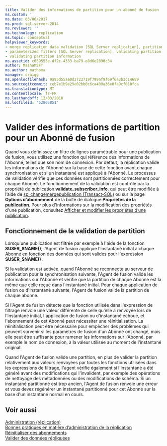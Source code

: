 ```yaml
---
title: Valider des informations de partition pour un abonné de fusion | Microsoft Docs
ms.custom: ''
ms.date: 03/06/2017
ms.prod: sql-server-2014
ms.reviewer: ''
ms.technology: replication
ms.topic: conceptual
helpviewer_keywords:
- merge replication data validation [SQL Server replication], partitions
- parameterized filters [SQL Server replication], validating partition information
- validating partition information
ms.assetid: c059553e-df2c-4333-ba79-e8d6e2890c34
author: MashaMSFT
ms.author: mathoma
manager: craigg
ms.openlocfilehash: 9a95d55aa0d2722719f799af9f69f6a3b3c14689
ms.sourcegitcommit: ceb7e1b9e29e02bb0c6ca400a36e0fa9cf010fca
ms.translationtype: MT
ms.contentlocale: fr-FR
ms.lasthandoff: 12/03/2018
ms.locfileid: "52805851"
---
```

# <a name="validate-partition-information-for-a-merge-subscriber"></a>Valider des informations de partition pour un Abonné de fusion
  Quand vous définissez un filtre de lignes paramétrable pour une publication de fusion, vous utilisez une fonction qui référence des informations de l'Abonné, telles que son nom de connexion. Par défaut, la réplication valide les informations de l'Abonné sur la base de cette fonction avant chaque synchronisation et si un instantané est appliqué à l'Abonné. Le processus de validation vérifie que ces données sont partitionnées correctement pour chaque Abonné. Le fonctionnement de la validation est contrôlé par la propriété de publication **validate_subscriber_info**, qui peut être modifiée à l’aide de [sp_changemergepublication &#40;Transact-SQL&#41;](/sql/relational-databases/system-stored-procedures/sp-changemergepublication-transact-sql) ou sur la page **Options d’abonnement** de la boîte de dialogue **Propriétés de la publication**. Pour plus d'informations sur la modification des propriétés d'une publication, consultez [Afficher et modifier les propriétés d’une publication](publish/view-and-modify-publication-properties.md).  
  
## <a name="how-partition-validation-works"></a>Fonctionnement de la validation de partition  
 Lorsqu'une publication est filtrée par exemple à l'aide de la fonction **SUSER_SNAME()**, l'Agent de fusion applique l'instantané initial à chaque Abonné en fonction des données qui sont valides pour l'expression **SUSER_SNAME()** .  
  
 Si la validation est activée, quand l'Abonné se reconnecte au serveur de publication pour la synchronisation suivante, l'Agent de fusion valide les informations sur l'Abonné et vérifie que la partition de chaque Abonné est la même que celle reçue dans l'instantané initial. Pour chaque application de fusion ou d'instantané suivante, l'Agent de fusion valide la partition de chaque abonné.  
  
 Si l'Agent de fusion détecte que la fonction utilisée dans l'expression de filtrage renvoie une valeur différente de celle qu'elle a renvoyée lors de l'instantané initial, l'application de fusion ou d'instantané échoue, et l'abonnement de cet Abonné peut nécessiter une réinitialisation. La réinitialisation peut être nécessaire pour empêcher des problèmes qui peuvent survenir si les paramètres de fusion d'un Abonné ont changé, mais elle peut être suffisante pour ramener les informations sur l'Abonné, par exemple le nom de connexion, à la valeur utilisée au moment de l'instantané original.  
  
 Quand l'Agent de fusion valide une partition, en plus de valider la partition relativement aux valeurs renvoyées par toutes les fonctions utilisées dans les expressions de filtrage, l'agent vérifie également si l'instantané a été généré avant des modifications qui l'invalident, par exemple des opérations de nettoyage des métadonnées ou des modifications de schéma. Si un instantané partitionné est trop ancien, l'Agent de fusion renvoie une erreur et vous devez régénérer un instantané partitionné pour cet Abonné sur la base d'un instantané normal en cours.  
  
## <a name="see-also"></a>Voir aussi  
 [Administration &#40;réplication&#41;](administration/administration-replication.md)   
 [Bonnes pratiques en matière d’administration de la réplication](administration/best-practices-for-replication-administration.md)   
 [Réinitialiser des abonnements](reinitialize-subscriptions.md)   
 [Valider des données répliquées](validate-replicated-data.md)  
  
  
